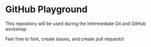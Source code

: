 # GitHub Playground

This repository will be used during the Intermediate Git and GitHub workshop.

Feel free to fork, create issues, and create pull requests!

